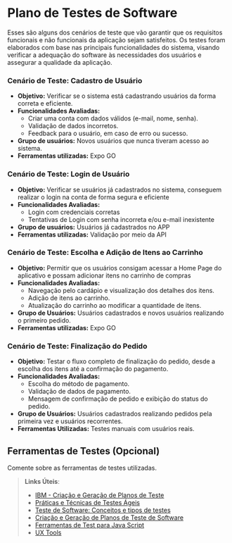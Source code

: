# Plano de Testes de Software 

Esses são alguns dos cenários de teste que vão garantir que os requisitos funcionais e não funcionais da aplicação sejam satisfeitos. Os testes foram elaborados com base nas principais funcionalidades do sistema, visando verificar a adequação do software às necessidades dos usuários e assegurar a qualidade da aplicação.

### Cenário de Teste: Cadastro de Usuário
- **Objetivo:** Verificar se o sistema está cadastrando usuários da forma correta e eficiente.
- **Funcionalidades Avaliadas:** 
  - Criar uma conta com dados válidos (e-mail, nome, senha).
  - Validação de dados incorretos.
  - Feedback para o usuário, em caso de erro ou sucesso.
- **Grupo de usuários:** Novos usuários que nunca tiveram acesso ao sistema.
- **Ferramentas utilizadas:** Expo GO

### Cenário de Teste: Login de Usuário
- **Objetivo:** Verificar se usuários já cadastrados no sistema, conseguem realizar o login na conta de forma segura e eficiente
- **Funcionalidades Avaliadas:**
  - Login com credenciais corretas
  - Tentativas de Login com senha incorreta e/ou e-mail inexistente
- **Grupo de usuários:** Usuários já cadastrados no APP
- **Ferramentas utilizadas:** Validação por meio da API

### Cenário de Teste: Escolha e Adição de Itens ao Carrinho
- **Objetivo:** Permitir que os usuários consigam acessar a Home Page do aplicativo e possam adicionar itens no carrinho de compras
- **Funcionalidades Avaliadas:**
  - Navegação pelo cardápio e visualização dos detalhes dos itens.
  - Adição de itens ao carrinho.
  - Atualização do carrinho ao modificar a quantidade de itens.
- **Grupo de Usuários:** Usuários cadastrados e novos usuários realizando o primeiro pedido.
- **Ferramentas utilizadas:** Expo GO

### Cenário de Teste: Finalização do Pedido
- **Objetivo:** Testar o fluxo completo de finalização do pedido, desde a escolha dos itens até a confirmação do pagamento.
- **Funcionalidades Avaliadas:**
  - Escolha do método de pagamento.
  - Validação de dados de pagamento.
  - Mensagem de confirmação de pedido e exibição do status do pedido.
- **Grupo de Usuários:** Usuários cadastrados realizando pedidos pela primeira vez e usuários recorrentes.
- **Ferramentas Utilizadas:** Testes manuais com usuários reais.


## Ferramentas de Testes (Opcional)

Comente sobre as ferramentas de testes utilizadas.
 
> **Links Úteis**:
> - [IBM - Criação e Geração de Planos de Teste](https://www.ibm.com/developerworks/br/local/rational/criacao_geracao_planos_testes_software/index.html)
> - [Práticas e Técnicas de Testes Ágeis](http://assiste.serpro.gov.br/serproagil/Apresenta/slides.pdf)
> -  [Teste de Software: Conceitos e tipos de testes](https://blog.onedaytesting.com.br/teste-de-software/)
> - [Criação e Geração de Planos de Teste de Software](https://www.ibm.com/developerworks/br/local/rational/criacao_geracao_planos_testes_software/index.html)
> - [Ferramentas de Test para Java Script](https://geekflare.com/javascript-unit-testing/)
> - [UX Tools](https://uxdesign.cc/ux-user-research-and-user-testing-tools-2d339d379dc7)
